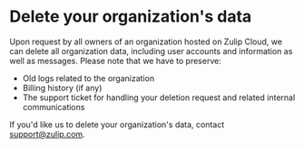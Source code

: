 # Delete your organization's data

Upon request by all owners of an organization hosted on Zulip Cloud,
we can delete all organization data, including user accounts and information
as well as messages. Please note that we have to preserve:

* Old logs related to the organization
* Billing history (if any)
* The support ticket for handling your deletion request and related internal communications

If you'd like us to delete your organization's data, contact [support@zulip.com](mailto:support@zulip.com).


